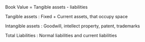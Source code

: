 
Book Value = Tangible assets - liabilities 


Tangible assets : Fixed + Current assets, that occupy space 

Intangible assets : Goodwill, intellect property, patent, trademarks 

Total Liabilities : Normal liabilities and current liabilities



